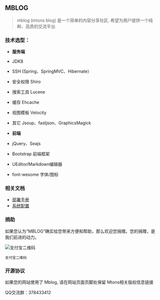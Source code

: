 ﻿## MBLOG

> mblog (mtons blog) 是一个简单的内容分享社区, 希望为用户提供一个纯粹、高质的交流平台. 

### 技术选型：

* **服务端**
* JDK8
* SSH (Spring、SpringMVC、Hibernate）
* 安全权限 Shiro
* 搜索工具 Lucene
* 缓存 Ehcache
* 视图模板 Velocity
* 其它 Jsoup、fastjson、GraphicsMagick

* **前端**
* jQuery、Seajs
* Bootstrap 前端框架
* UEditor/Markdown编辑器
* font-wesome 字体/图标


### 相关文档
- [部署手册](https://www.zybuluo.com/langhsu/note/165902)
- [系统配置](https://www.zybuluo.com/langhsu/note/165905)

### 捐助
如果您认为“MBLOG”确实给您带来方便和帮助，那么欢迎您捐赠。您的捐赠，是我们前进的动力。

![支付宝二维码](http://git.oschina.net/uploads/images/2015/0905/135429_b3326bf1_116277.png "支付宝二维码")

`支付宝二维码`

### 开源协议

如果您的网站使用了 Mblog, 请在网站页面页脚处保留 Mtons相关版权信息链接

QQ交流群：378433412